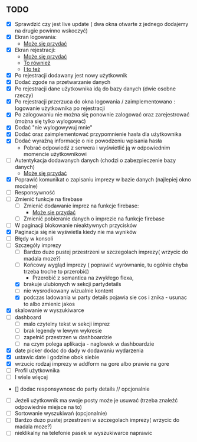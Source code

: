 ## TODO

- [x] Sprawdzić czy jest live update ( dwa okna otwarte z jednego dodajemy na drugie powinno wskoczyć)
- [x] Ekran logowania:
  - [Może się przydać](https://github.com/infoshareacademy/jfdd13-materialy-react/commit/ce2d231d66eb8b3138c534080137fae978a1fbc0)
- [x] Ekran rejestracji:
  - [Może się przydać](https://github.com/infoshareacademy/jfdd13-materialy-react/commit/cd1f6c2d04a2f3236003f0642366073b872afb0b)
  - [To również](https://github.com/infoshareacademy/jfdd13-materialy-react/commit/b6bd196f8e7823acceff9936eda94ec5bbab3200)
  - [I to też](https://github.com/infoshareacademy/jfdd13-materialy-react/commit/b41ff1d9a7e6f1a8a1eeab1a3866ebb0fdbd7a95)
- [x] Po rejestracji dodawany jest nowy użytkownik
- [x] Dodać zgode na przetwarzanie danych
- [x] Po rejestracji dane użytkownika idą do bazy danych (dwie osobne rzeczy)
- [x] Po rejestracji przerzuca do okna logowania / zaimplementowano : logowanie użytkownika po rejestracji
- [x] Po zalogowaniu nie można się ponownie zalogować oraz zarejestrować (można się tylko wylogować)
- [x] Dodać "nie wylogowywuj mnie"
- [x] Dodać oraz zaimplementować przypomnienie hasła dla użytkownika
- [x] Dodać wyraźną informacje o nie powodzeniu wpisania hasła
  - Pobrać odpowiedź z serwera i wyświetlić ją w odpowiednim momencie użytkownikowi
- [ ] Autentykacja dodawanych danych (chodzi o zabezpieczenie bazy danych)
  - [Może się przydać](https://create-react-app.dev/docs/adding-custom-environment-variables/#docsNav)
- [x] Poprawić komunikat o zapisaniu imprezy w bazie danych (najlepiej okno modalne)
- [ ] Responsywność
- [ ] Zmienić funkcje na firebase
  - [ ] Zmienić dodawanie imprez na funkcje firebase:
    - [Może sie przydać](https://github.com/infoshareacademy/jfdd13-materialy-react/commit/da6c0d8429ea824ff54f1c87430979146eaef131)
  - [ ] Zmienić pobieranie danych o imprezie na funkcje firebase
- [ ] W paginacji blokowanie nieaktywnych przycisków
- [x] Paginacja się nie wyświetla kiedy nie ma wyników
- [ ] Błędy w konsoli
- [ ] Szczegóły imprezy
  - [ ] Bardzo duzo pustej przestrzeni w szczegolach imprezy( wrzycic do madala moze?)
  - [ ] Końcowy wygląd imprezy ( poprawić wyrównanie, tu ogólnie chyba trzeba troche to przerobić)
    - Przerobić z semantica na zwykłego flexa,
  - [x] brakuje ulubionych w sekcji partydetails
  - [ ] nie wysrodkowany wizualnie kontent
  - [x] podczas ladowania w party details pojawia sie cos i znika - usunac to albo zmienic jakos
- [x] skalowanie w wyszukiwarce
- [ ] dashboard
  - [ ] malo czytelny tekst w sekcji imprez
  - [ ] brak legendy w lewym wykresie
  - [ ] zapełnić przestrzen w dashboardzie
  - [ ] na czym polega aplikacja - naglowek w dashboardzie
- [x] date picker dodac do dady w dodawaniu wydarzenia
- [x] ustawic date i godzine obok siebie
- [x] wrzucic rodzaj imprezy w addform na gore albo prawie na gore
- [ ] Profil użytkownika
- [ ] I wiele więcej
- [] dodac responsywnosc do party details
  // opcjonalnie

- [ ] Jeżeli użytkownik ma swoje posty może je usuwać (trzeba znaleźć odpowiednie miejsce na to)
- [ ] Sortowanie wyszukiwań (opcjonalnie)
- [ ] Bardzo duzo pustej przestrzeni w szczegolach imprezy( wrzycic do madala moze?)
- [ ] nieklikalny na telefonie pasek w wyszukiwarce naprawic
